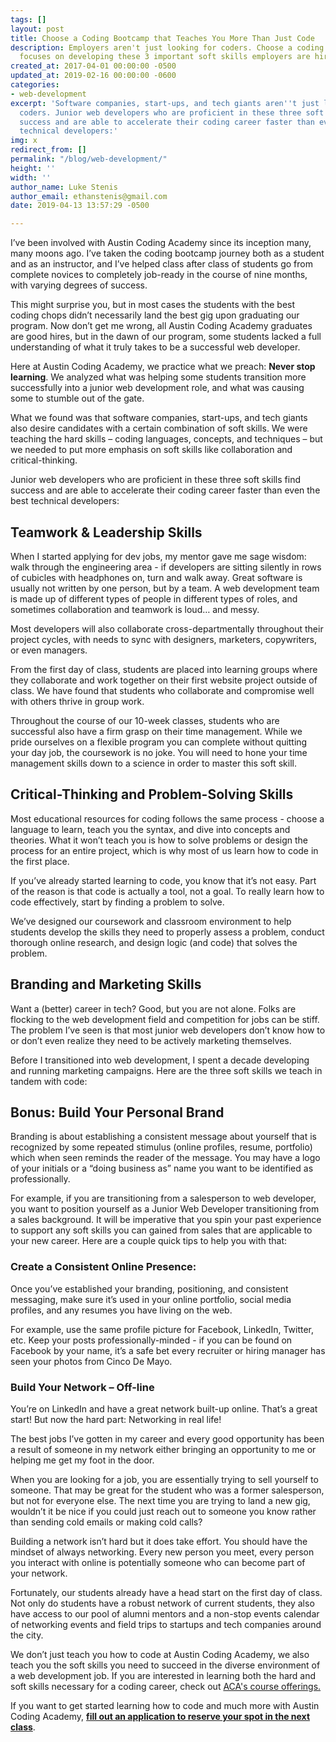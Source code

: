 ```yaml
---
tags: []
layout: post
title: Choose a Coding Bootcamp that Teaches You More Than Just Code
description: Employers aren't just looking for coders. Choose a coding bootcamp that
  focuses on developing these 3 important soft skills employers are hiring for.
created_at: 2017-04-01 00:00:00 -0500
updated_at: 2019-02-16 00:00:00 -0600
categories:
- web-development
excerpt: 'Software companies, start-ups, and tech giants aren''t just looking for
  coders. Junior web developers who are proficient in these three soft skills find
  success and are able to accelerate their coding career faster than even the best
  technical developers:'
img: x
redirect_from: []
permalink: "/blog/web-development/"
height: ''
width: ''
author_name: Luke Stenis
author_email: ethanstenis@gmail.com
date: 2019-04-13 13:57:29 -0500

---
```


I’ve been involved with Austin Coding Academy since its inception many, many moons ago. I’ve taken the coding bootcamp journey both as a student and as an instructor, and I’ve helped class after class of students go from complete novices to completely job-ready in the course of nine months, with varying degrees of success.

This might surprise you, but in most cases the students with the best coding chops didn’t necessarily land the best gig upon graduating our program. Now don’t get me wrong, all Austin Coding Academy graduates are good hires, but in the dawn of our program, some students lacked a full understanding of what it truly takes to be a successful web developer.

Here at Austin Coding Academy, we practice what we preach: **Never stop learning**. We analyzed what was helping some students transition more successfully into a junior web development role, and what was causing some to stumble out of the gate.

What we found was that software companies, start-ups, and tech giants also desire candidates with a certain combination of soft skills. We were teaching the hard skills – coding languages, concepts, and techniques – but we needed to put more emphasis on soft skills like collaboration and critical-thinking.

Junior web developers who are proficient in these three soft skills find success and are able to accelerate their coding career faster than even the best technical developers:

## Teamwork & Leadership Skills

When I started applying for dev jobs, my mentor gave me sage wisdom: walk through the engineering area - if developers are sitting silently in rows of cubicles with headphones on, turn and walk away. Great software is usually not written by one person, but by a team. A web development team is made up of different types of people in different types of roles, and sometimes collaboration and teamwork is loud… and messy.

Most developers will also collaborate cross-departmentally throughout their project cycles, with needs to sync with designers, marketers, copywriters, or even managers.

From the first day of class, students are placed into learning groups where they collaborate and work together on their first website project outside of class. We have found that students who collaborate and compromise well with others thrive in group work.

Throughout the course of our 10-week classes, students who are successful also have a firm grasp on their time management. While we pride ourselves on a flexible program you can complete without quitting your day job, the coursework is no joke. You will need to hone your time management skills down to a science in order to master this soft skill.

## Critical-Thinking and Problem-Solving Skills

Most educational resources for coding follows the same process - choose a language to learn, teach you the syntax, and dive into concepts and theories. What it won’t teach you is how to solve problems or design the process for an entire project, which is why most of us learn how to code in the first place.

If you’ve already started learning to code, you know that it’s not easy. Part of the reason is that code is actually a tool, not a goal. To really learn how to code effectively, start by finding a problem to solve.

We’ve designed our coursework and classroom environment to help students develop the skills they need to properly assess a problem, conduct thorough online research, and design logic (and code) that solves the problem.

## Branding and Marketing Skills

Want a (better) career in tech? Good, but you are not alone. Folks are flocking to the web development field and competition for jobs can be stiff. The problem I’ve seen is that most junior web developers don’t know how to or don’t even realize they need to be actively marketing themselves.

Before I transitioned into web development, I spent a decade developing and running marketing campaigns. Here are the three soft skills we teach in tandem with code:

## Bonus: Build Your Personal Brand

Branding is about establishing a consistent message about yourself that is recognized by some repeated stimulus (online profiles, resume, portfolio) which when seen reminds the reader of the message. You may have a logo of your initials or a “doing business as” name you want to be identified as professionally.

For example, if you are transitioning from a salesperson to web developer, you want to position yourself as a Junior Web Developer transitioning from a sales background. It will be imperative that you spin your past experience to support any soft skills you can gained from sales that are applicable to your new career. Here are a couple quick tips to help you with that:

### Create a Consistent Online Presence:

Once you’ve established your branding, positioning, and consistent messaging, make sure it’s used in your online portfolio, social media profiles, and any resumes you have living on the web.

For example, use the same profile picture for Facebook, LinkedIn, Twitter, etc. Keep your posts professionally-minded - if you can be found on Facebook by your name, it’s a safe bet every recruiter or hiring manager has seen your photos from Cinco De Mayo.

### Build Your Network – Off-line

You’re on LinkedIn and have a great network built-up online. That’s a great start! But now the hard part: Networking in real life!

The best jobs I’ve gotten in my career and every good opportunity has been a result of someone in my network either bringing an opportunity to me or helping me get my foot in the door.

When you are looking for a job, you are essentially trying to sell yourself to someone. That may be great for the student who was a former salesperson, but not for everyone else. The next time you are trying to land a new gig, wouldn’t it be nice if you could just reach out to someone you know rather than sending cold emails or making cold calls?

Building a network isn’t hard but it does take effort. You should have the mindset of always networking. Every new person you meet, every person you interact with online is potentially someone who can become part of your network.

Fortunately, our students already have a head start on the first day of class. Not only do students have a robust network of current students, they also have access to our pool of alumni mentors and a non-stop events calendar of networking events and field trips to startups and tech companies around the city.

We don’t just teach you how to code at Austin Coding Academy, we also teach you the soft skills you need to succeed in the diverse environment of a web development job. If you are interested in learning both the hard and soft skills necessary for a coding career, check out [ACA's course offerings.](https://austincodingacademy.com/)

If you want to get started learning how to code and much more with Austin Coding Academy, [**fill out an application to reserve your spot in the next class**](https://austincodingacademy.com/apply).